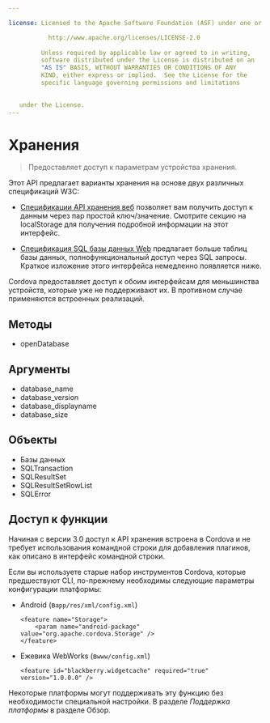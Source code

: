 ```yaml
---

license: Licensed to the Apache Software Foundation (ASF) under one or more contributor license agreements. See the NOTICE file distributed with this work for additional information regarding copyright ownership. The ASF licenses this file to you under the Apache License, Version 2.0 (the "License"); you may not use this file except in compliance with the License. You may obtain a copy of the License at

           http://www.apache.org/licenses/LICENSE-2.0
    
         Unless required by applicable law or agreed to in writing,
         software distributed under the License is distributed on an
         "AS IS" BASIS, WITHOUT WARRANTIES OR CONDITIONS OF ANY
         KIND, either express or implied.  See the License for the
         specific language governing permissions and limitations
    

   under the License.
---
```


# Хранения

> Предоставляет доступ к параметрам устройства хранения.

Этот API предлагает варианты хранения на основе двух различных спецификаций W3C:

*   [Спецификации API хранения веб][1] позволяет вам получить доступ к данным через пар простой ключ/значение. Смотрите секцию на localStorage для получения подробной информации на этот интерфейс.

*   [Спецификация SQL базы данных Web][2] предлагает больше таблиц базы данных, полнофункциональный доступ через SQL запросы. Краткое изложение этого интерфейса немедленно появляется ниже.

 [1]: http://dev.w3.org/html5/webstorage/
 [2]: http://dev.w3.org/html5/webdatabase/

Cordova предоставляет доступ к обоим интерфейсам для меньшинства устройств, которые уже не поддерживают их. В противном случае применяются встроенных реализаций.

## Методы

*   openDatabase

## Аргументы

*   database_name
*   database_version
*   database_displayname
*   database_size

## Объекты

*   Базы данных
*   SQLTransaction
*   SQLResultSet
*   SQLResultSetRowList
*   SQLError

## Доступ к функции

Начиная с версии 3.0 доступ к API хранения встроена в Cordova и не требует использования командной строки для добавления плагинов, как описано в интерфейс командной строки.

Если вы используете старые набор инструментов Cordova, которые предшествуют CLI, по-прежнему необходимы следующие параметры конфигурации платформы:

*   Android (в`app/res/xml/config.xml`)
    
        <feature name="Storage">
            <param name="android-package" value="org.apache.cordova.Storage" />
        </feature>
        

*   Ежевика WebWorks (в`www/config.xml`)
    
        <feature id="blackberry.widgetcache" required="true" version="1.0.0.0" />
        

Некоторые платформы могут поддерживать эту функцию без необходимости специальной настройки. В разделе *Поддержка платформы* в разделе Обзор.